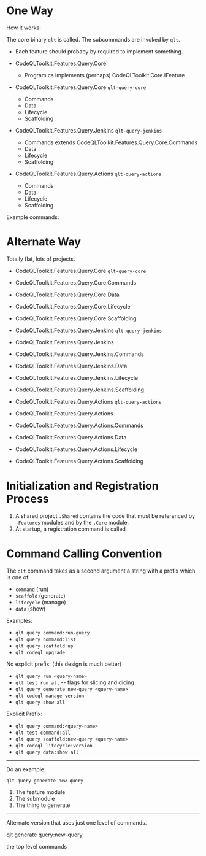 # One Way 

How it works:

The core binary `qlt` is called. The subcommands are invoked by `qlt`. 

- Each feature should probaby by required to implement something. 
- CodeQLToolkit.Features.Query.Core 
	- Program.cs implements (perhaps) CodeQLToolkit.Core.IFeature

- CodeQLToolkit.Features.Query.Core `qlt-query-core`
	- Commands
	- Data
	- Lifecycle
	- Scaffolding

- CodeQLToolkit.Features.Query.Jenkins `qlt-query-jenkins`
	- Commands extends CodeQLToolkit.Features.Query.Core.Commands
	- Data
	- Lifecycle
	- Scaffolding

- CodeQLToolkit.Features.Query.Actions `qlt-query-actions` 
	- Commands
	- Data
	- Lifecycle
	- Scaffolding

Example commands:

# Alternate Way

Totally flat, lots of projects.

- CodeQLToolkit.Features.Query.Core  `qlt-query-core`
- CodeQLToolkit.Features.Query.Core.Commands
- CodeQLToolkit.Features.Query.Core.Data
- CodeQLToolkit.Features.Query.Core.Lifecycle
- CodeQLToolkit.Features.Query.Core.Scaffolding


- CodeQLToolkit.Features.Query.Jenkins `qlt-query-jenkins`
- CodeQLToolkit.Features.Query.Jenkins 
- CodeQLToolkit.Features.Query.Jenkins.Commands
- CodeQLToolkit.Features.Query.Jenkins.Data
- CodeQLToolkit.Features.Query.Jenkins.Lifecycle
- CodeQLToolkit.Features.Query.Jenkins.Scaffolding

- CodeQLToolkit.Features.Query.Actions `qlt-query-actions` 
- CodeQLToolkit.Features.Query.Actions 
- CodeQLToolkit.Features.Query.Actions.Commands
- CodeQLToolkit.Features.Query.Actions.Data
- CodeQLToolkit.Features.Query.Actions.Lifecycle
- CodeQLToolkit.Features.Query.Actions.Scaffolding


# Initialization and Registration Process 

1. A shared project `.Shared` contains the code that must be referenced 
by `.Features` modules and by the `.Core` module. 
2. At startup, a registration command is called 


# Command Calling Convention 

The `qlt` command takes as a second argument a string with a prefix which is one of:
- `command` (run)
- `scaffold` (generate)
- `lifecycle` (manage)
- `data` (show)

Examples:

- `qlt query command:run-query`
- `qlt query command:list`
- `qlt query scaffold up` 
- `qlt codeql upgrade`

No explicit prefix: (this design is much better)
- `qlt query run <query-name>`
- `qlt test run all` -- flags for slicing and dicing 
- `qlt query generate new-query <query-name>`
- `qlt codeql manage version `
- `qlt query show all`

Explicit Prefix:
- `qlt query command:<query-name>`
- `qlt test command:all` 
- `qlt query scaffold:new-query <query-name>`
- `qlt codeql lifecycle:version `
- `qlt query data:show all`




------------

Do an example:

`qlt query generate new-query`

1. The feature module
2. The submodule 
3. The thing to generate 

-----

Alternate version that uses just one level of commands.

qlt generate query:new-query

the top level commands 
